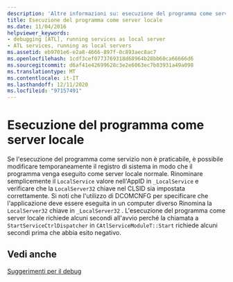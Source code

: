 ```yaml
---
description: 'Altre informazioni su: esecuzione del programma come server locale'
title: Esecuzione del programma come server locale
ms.date: 11/04/2016
helpviewer_keywords:
- debugging [ATL], running services as local server
- ATL services, running as local servers
ms.assetid: eb9701e6-e2a8-4666-897f-0c893aec8ac7
ms.openlocfilehash: 1cdf3cef0773769318d68964b28bb60ca66666d6
ms.sourcegitcommit: d6af41e42699628c3e2e6063ec7b03931a49a098
ms.translationtype: MT
ms.contentlocale: it-IT
ms.lasthandoff: 12/11/2020
ms.locfileid: "97157491"
---
```

# <a name="running-the-program-as-a-local-server"></a>Esecuzione del programma come server locale

Se l'esecuzione del programma come servizio non è praticabile, è possibile modificare temporaneamente il registro di sistema in modo che il programma venga eseguito come server locale normale. Rinominare semplicemente il `LocalService` valore nell'AppID in `_LocalService` e verificare che la `LocalServer32` chiave nel CLSID sia impostata correttamente. Si noti che l'utilizzo di DCOMCNFG per specificare che l'applicazione deve essere eseguita in un computer diverso Rinomina la `LocalServer32` chiave in `_LocalServer32` . L'esecuzione del programma come server locale richiede alcuni secondi all'avvio perché la chiamata a `StartServiceCtrlDispatcher` in `CAtlServiceModuleT::Start` richiede alcuni secondi prima che abbia esito negativo.

## <a name="see-also"></a>Vedi anche

[Suggerimenti per il debug](../atl/debugging-tips.md)
